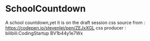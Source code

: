 # SchoolCountdown
A school countdown,yet it is on the draft session
css source from : https://codepen.io/stevenlei/pen/ZEJxXGL
css producer : bilibili:CodingStartup BV1b44y1e7Wx
